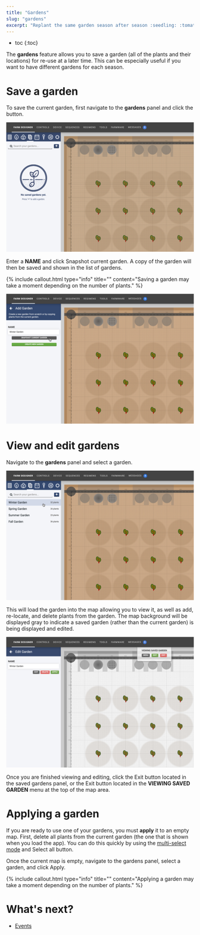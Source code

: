 ```yaml
---
title: "Gardens"
slug: "gardens"
excerpt: "Replant the same garden season after season :seedling: :tomato: :eggplant: :strawberry:"
---
```


* toc
{:toc}

The **gardens** feature allows you to save a garden (all of the plants and their locations) for re-use at a later time. This can be especially useful if you want to have different gardens for each season.

# Save a garden
To save the current garden, first navigate to the **gardens** panel and click the <span class="fb-button fb-blue"><i class="fa fa-plus"></i></span> button.

![Screen Shot 2019-12-02 at 4.03.37 PM.png](Screen_Shot_2019-12-02_at_4.03.37_PM.png)

Enter a **NAME** and click <span class="fb-button fb-gray">Snapshot current garden</span>. A copy of the garden will then be saved and shown in the list of gardens.

{%
include callout.html
type="info"
title=""
content="Saving a garden may take a moment depending on the number of plants."
%}



![Screen Shot 2019-12-02 at 4.05.31 PM.png](Screen_Shot_2019-12-02_at_4.05.31_PM.png)

# View and edit gardens
Navigate to the **gardens** panel and select a garden.

![Screen Shot 2019-12-02 at 4.07.55 PM.png](Screen_Shot_2019-12-02_at_4.07.55_PM.png)

This will load the garden into the map allowing you to view it, as well as add, re-locate, and delete plants from the garden. The map background will be displayed gray to indicate a saved garden (rather than the current garden) is being displayed and edited.

![Screen Shot 2019-12-02 at 4.10.24 PM.png](Screen_Shot_2019-12-02_at_4.10.24_PM.png)

Once you are finished viewing and editing, click the <span class="fb-button fb-gray">Exit</span> button located in the saved gardens panel, or the <span class="fb-button fb-red">Exit</span> button located in the **VIEWING SAVED GARDEN** menu at the top of the map area.

# Applying a garden
If you are ready to use one of your gardens, you must **apply** it to an empty map. First, delete all plants from the current garden (the one that is shown when you load the app). You can do this quickly by using the [multi-select mode](../../Web-App/farm-designer.md#select-mode) and <span class="fb-button fb-gray">Select all</span> button.

Once the current map is empty, navigate to the gardens panel, select a garden, and click <span class="fb-button fb-green">Apply</span>.

{%
include callout.html
type="info"
title=""
content="Applying a garden may take a moment depending on the number of plants."
%}


# What's next?

 * [Events](../farm-designer/events.md)
